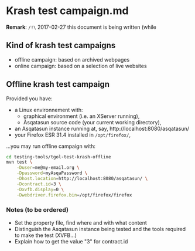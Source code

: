 # Krash test campaign.md

**Remark**: `/!\` 2017-02-27 this document is being written (while

## Kind of krash test campaigns

* offline campaign: based on archived webpages
* online campaign: based on a selection of live websites

## Offline krash test campaign

Provided you have:

* a Linux environnement with:
    * graphical environment (i.e. an XServer running),
    * Asqatasun source code (your current working directory),
* an Asqatasun instance running at, say,  http://localhost:8080/asqatasun/
* your Firefox ESR 31.4 installed in `/opt/firefox/`,

...you may run offline campaign with:

```sh
cd testing-tools/tgol-test-krash-offline
mvn test \
    -Duser=me@my-email.org \
    -Dpassword=myAsqaPassword \
    -Dhost.location=http://localhost:8080/asqatasun/ \
    -Dcontract.id=3 \
    -Dxvfb.display=0 \
    -Dwebdriver.firefox.bin=/opt/firefox/firefox
```



### Notes (to be ordered)

* Set the property file, find where and with what content
* Distinguish the Asqatasun instance being tested and the tools required to make the test (XVFB...)
* Explain how to get the value "3" for contract.id

